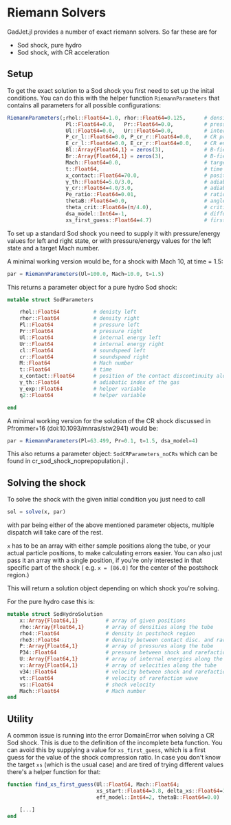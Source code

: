Riemann Solvers
===============

GadJet.jl provides a number of exact riemann solvers.
So far these are for
  * Sod shock, pure hydro
  * Sod shock, with CR acceleration

Setup
-----

To get the exact solution to a Sod shock you first need to set up the inital conditions.
You can do this with the helper function `RiemannParameters` that contains all parameters for all possible configurations:

```julia
RiemannParameters(;rhol::Float64=1.0, rhor::Float64=0.125,      # density left and right (L&R)
                   Pl::Float64=0.0,   Pr::Float64=0.0,          # pressure L&R
                   Ul::Float64=0.0,   Ur::Float64=0.0,          # internal energy L&R
                   P_cr_l::Float64=0.0, P_cr_r::Float64=0.0,    # CR pressure L&R
                   E_cr_l::Float64=0.0, E_cr_r::Float64=0.0,    # CR energy L&R
                   Bl::Array{Float64,1} = zeros(3),             # B-field left
                   Br::Array{Float64,1} = zeros(3),             # B-field right
                   Mach::Float64=0.0,                           # target Mach number
                   t::Float64,                                  # time of the solution
                   x_contact::Float64=70.0,                     # position of the contact discontinuity along the tube
                   γ_th::Float64=5.0/3.0,                       # adiabatic index of the gas               
                   γ_cr::Float64=4.0/3.0,                       # adiabatic index of CRs
                   Pe_ratio::Float64=0.01,                      # ratio of proton to electron energy in acceleration
                   thetaB::Float64=0.0,                         # angle between magnetic field and shock normal
                   theta_crit::Float64=(π/4.0),                 # critical angle for B/Shock angle efficiency
                   dsa_model::Int64=-1,                         # diffuse shock acceleration model
                   xs_first_guess::Float64=4.7)                 # first guess of the resulting shock compression
```

To set up a standard Sod shock you need to supply it with pressure/energy values for left and right state, or with pressure/energy values for the left state and a target Mach number.

A minimal working version would be, for a shock with Mach 10, at time = 1.5:

```julia
par = RiemannParameters(Ul=100.0, Mach=10.0, t=1.5)
```

This returns a parameter object for a pure hydro Sod shock:

```julia
mutable struct SodParameters

    rhol::Float64           # denisty left
    rhor::Float64           # density right
    Pl::Float64             # pressure left
    Pr::Float64             # pressure right
    Ul::Float64             # internal energy left
    Ur::Float64             # internal energy right
    cl::Float64             # soundspeed left
    cr::Float64             # soundspeed right
    M::Float64              # Mach number
    t::Float64              # time
    x_contact::Float64      # position of the contact discontinuity along the tube
    γ_th::Float64           # adiabatic index of the gas
    γ_exp::Float64          # helper variable
    η2::Float64             # helper variable

end
```

A minimal working version for the solution of the CR shock discussed in Pfrommer+16 (doi:10.1093/mnras/stw2941) would be:

```julia
par = RiemannParameters(Pl=63.499, Pr=0.1, t=1.5, dsa_model=4)
```

This also returns a parameter object: `SodCRParameters_noCRs` which can be found in cr_sod_shock_noprepopulation.jl .

Solving the shock
-----------------

To solve the shock with the given initial condition you just need to call

```julia
sol = solve(x, par)
```

with par being either of the above mentioned parameter objects, multiple dispatch will take care of the rest.

`x` has to be an array with either sample positions along the tube, or your actual particle positions, to make calculating errors easier. You can also just pass it an array with a single position, if you're only interested in that specific part of the shock ( e.g. `x = [86.0]` for the center of the postshock region.)

This will return a solution object depending on which shock you're solving.

For the pure hydro case this is:

```julia
mutable struct SodHydroSolution
    x::Array{Float64,1}         # array of given positions
    rho::Array{Float64,1}       # array of densities along the tube
    rho4::Float64               # density in postshock region
    rho3::Float64               # density between contact disc. and rarefaction wave
    P::Array{Float64,1}         # array of pressures along the tube
    P34::Float64                # pressure between shock and rarefaction wave
    U::Array{Float64,1}         # array of internal energies along the tube
    v::Array{Float64,1}         # array of velocities along the tube
    v34::Float64                # velocity between shock and rarefaction wave
    vt::Float64                 # velocity of rarefaction wave
    vs::Float64                 # shock velocity
    Mach::Float64               # Mach number
end
```

Utility
-------

A common issue is running into the error DomainError when solving a CR Sod shock.
This is due to the definition of the incomplete beta function. You can avoid this by supplying a value for `xs_first_guess`, which is a first guess for the value of the shock compression ratio.
In case you don't know the target `xs` (which is the usual case) and are tired of trying different values there's a helper function for that:

```julia
function find_xs_first_guess(Ul::Float64, Mach::Float64;
                             xs_start::Float64=3.8, delta_xs::Float64=1.e-4,
                             eff_model::Int64=2, thetaB::Float64=0.0)

    [...]
end
```
